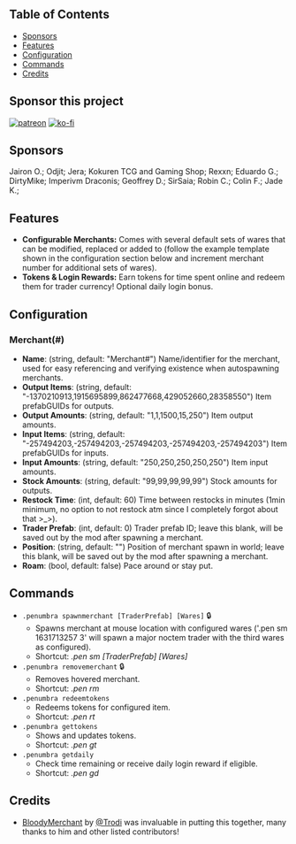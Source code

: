 ## Table of Contents

- [Sponsors](#sponsors)
- [Features](#features)
- [Configuration](#configuration)
- [Commands](#commands)
- [Credits](#credits)

## Sponsor this project

[![patreon](https://i.imgur.com/u6aAqeL.png)](https://www.patreon.com/join/4865914)  [![ko-fi](https://ko-fi.com/img/githubbutton_sm.svg)](https://ko-fi.com/zfolmt)

## Sponsors

Jairon O.; Odjit; Jera; Kokuren TCG and Gaming Shop; Rexxn; Eduardo G.; DirtyMike; Imperivm Draconis; Geoffrey D.; SirSaia; Robin C.; Colin F.; Jade K.;

## Features

- **Configurable Merchants:** Comes with several default sets of wares that can be modified, replaced or added to (follow the example template shown in the configuration section below and increment merchant number for additional sets of wares).
- **Tokens & Login Rewards:** Earn tokens for time spent online and redeem them for trader currency! Optional daily login bonus.

## Configuration

### Merchant(#)
- **Name**: (string, default: "Merchant#")
  Name/identifier for the merchant, used for easy referencing and verifying existence when autospawning merchants.
- **Output Items**: (string, default: "-1370210913,1915695899,862477668,429052660,28358550")
  Item prefabGUIDs for outputs.
- **Output Amounts**: (string, default: "1,1,1500,15,250")
  Item output amounts.
- **Input Items**: (string, default: "-257494203,-257494203,-257494203,-257494203,-257494203")
  Item prefabGUIDs for inputs.
- **Input Amounts**: (string, default: "250,250,250,250,250")
  Item input amounts.
- **Stock Amounts**: (string, default: "99,99,99,99,99")
  Stock amounts for outputs.
- **Restock Time**: (int, default: 60)
  Time between restocks in minutes (1min minimum, no option to not restock atm since I completely forgot about that >_>).
- **Trader Prefab**: (int, default: 0)
  Trader prefab ID; leave this blank, will be saved out by the mod after spawning a merchant.
- **Position**: (string, default: "")
  Position of merchant spawn in world; leave this blank, will be saved out by the mod after spawning a merchant.
- **Roam**: (bool, default: false)
  Pace around or stay put.

## Commands
- `.penumbra spawnmerchant [TraderPrefab] [Wares]` 🔒
  - Spawns merchant at mouse location with configured wares ('.pen sm 1631713257 3' will spawn a major noctem trader with the third wares as configured).
  - Shortcut: *.pen sm [TraderPrefab] [Wares]*
- `.penumbra removemerchant` 🔒
  - Removes hovered merchant.
  - Shortcut: *.pen rm*
- `.penumbra redeemtokens`
  - Redeems tokens for configured item.
  - Shortcut: *.pen rt*
- `.penumbra gettokens`
  - Shows and updates tokens.
  - Shortcut: *.pen gt*
- `.penumbra getdaily`
  - Check time remaining or receive daily login reward if eligible.
  - Shortcut: *.pen gd*

## Credits

- [BloodyMerchant](https://github.com/oscarpedrero/BloodyMerchant) by [@Trodi](https://github.com/oscarpedrero) was invaluable in putting this together, many thanks to him and other listed contributors!
